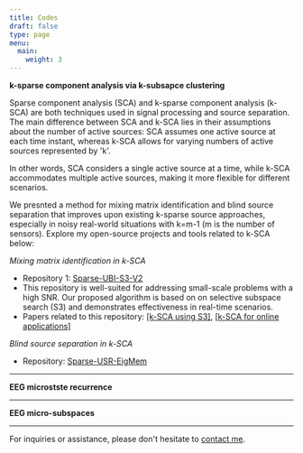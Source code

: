 ```yaml
---
title: Codes
draft: false
type: page
menu:
  main:
    weight: 3
---
```


**k-sparse component analysis via k-subsapce clustering** 

Sparse component analysis (SCA) and k-sparse component analysis (k-SCA) are both techniques used in signal processing and source separation. The main difference between SCA and k-SCA  lies in their assumptions about the number of active sources: SCA assumes one active source at each time instant, whereas k-SCA allows for varying numbers of active sources represented by 'k'.

In other words, SCA considers a single active source at a time, while k-SCA accommodates multiple active sources, making it more flexible for different scenarios.

We presnted a method for mixing matrix identification  and blind source separation that improves upon existing k-sparse source approaches, especially in noisy real-world situations with k=m-1 (m is the number of sensors). Explore my open-source projects and tools related to k-SCA below:

*Mixing matrix identification in k-SCA*

- Repository 1: [Sparse-UBI-S3-V2](https://github.com/EhsanEqlimi/Sparse-UBI-S3-V2)
- This repository is well-suited for addressing small-scale problems with a high SNR. Our proposed algorithm is based on on selective subspace search (S3) and demonstrates effectiveness in real-time scenarios.
- Papers related to this repository: [[k-SCA using S3]](https://ieeexplore.ieee.org/abstract/document/7146277), [[k-SCA for online applications]](https://ieeexplore.ieee.org/abstract/document/7362867)



*Blind source separation in k-SCA*

- Repository: [Sparse-USR-EigMem](https://github.com/EhsanEqlimi/Sparse-USR-EigMem)

---
**EEG microstste recurrence** 

---
**EEG micro-subspaces** 


---

For inquiries or assistance, please don't hesitate to [contact me](mailto:ehsan.eqlimi@outlook.com). 
